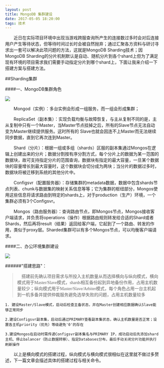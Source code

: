 ```yaml
---
layout: post
title: MongoDB 集群建设
date: 2017-05-05 18:20:00
tags: 技术
---
```

&emsp;&emsp;近日在实际项目环境中出现当游戏跨服查询所产生的连接数过多时会对后连接用户产生等待状态，但等待时间过长时会被自然抛弃；通过汇聚各方资料与研讨寻求出一套可以解决此项问题的方法，这就是MongoDB Sharding技术；因MongoDB Sharding的分片机制默认是自动、随机分片到各个shard上但为了满足现有环境的项目需求我们需要手动指定分片到哪个shard上，下面让我来介绍一下搭建方案与搭建方法。


##Sharding集群

####一、MongoDB集群角色

<img src="http://img.my.csdn.net/uploads/201303/27/1364349823_6398.png" style="display:block;margin:auto"/>

&emsp;&emsp;Mongod（实例）：多台实例会形成一组服务，而一组会形成集群；

&emsp;&emsp;ReplicaSet（副本集）：实现负载均衡与故障恢复，与主从复制不同的是，主从复制中只有一个Master，当Master节点挂掉之后，所有的Slave节点无法自动变为Master继续提供服务。这时所有的 Slave也就会因连不上Master而无法继续同步数据，直到它再次连到Master。

&emsp;&emsp;Shard（分片）：根据一组或多组（shards）区服的副本集通过Mongos在逻辑上创建出来的分片；数据分割按有序分割方式，每个分片上的数据为某一范围的数据块，故可支持指定分片的范围查询，数据块有指定的最大容量，一旦某个数据块的容量增长到最大容量时，这个数据块会切分成为两块；当分片的数据过多时，数据块将被迁移到系统的其他分片中。

&emsp;&emsp;Configsvr（配置服务器）：存储集群的metadata数据，数据中包含shards节点列表、chunk与数据集的映射关系信息等等；它为集群的枢纽部分，Mongos使用这些信息将请求路由到特定的shards上，对于production（生产）环境，一个集群必须有3个Configsvr。

&emsp;&emsp;Mongos（路由服务器）：查询路由节点，即Mongos节点，Mongos接收客户端请求，并负责将operations（操作）根据路由规则转发给合适的Shard或者Shards，然后再将result（结果）返回给客户端，它起到了一个路由、转发的作用，类似于proxy层。Sharded集群可以有多个Mongos节点，可以均衡客户端请求。

####二、办公环境集群建设

<img src="https://happyoldguys.github.io/assets/img/Mongo Sharding - 办公环境.jpeg" style="display:block;margin:auto"/>

######"搭建思路"：
><font face="楷体">&emsp;搭建前先确认项目需求与所投入主机数量从而选择横向与纵向模式，横向模式用于Master/Slave模式，shards相互备份起到异地备份作用，占用主机数量较少；纵向模式用于Master/Slave/Arbiter模式，每个角色占用一台主机起到一机多备并提供仲裁服务避免选举失败的问题，占用主机数量较多</font>

```
1. 建设Master/Slave模式，启动后检查主备状态，并在Master创建相应数据确认Slave能够正常同步
```
```
2.建设Configsvr副本集，启动后通过PRIMARY查看副本集状态，确认主机数量是否正常；设置各主机priority（优先）等级避免'0'的存在
```
```
3.建设Mongos在启动时需传递Configsvr副本集名与PRIMARY IP，成功启动后先添加shard主机、停止balancer（防止数据转移）、指定Databases分布，最后手动关闭分片功能并执行刷新操作
```

&emsp;&emsp;以上是横向模式的搭建过程，纵向模式与横向模式很相似在这里就不做过多赘述，下一篇文章会描述具体的搭建过程与相关命令。